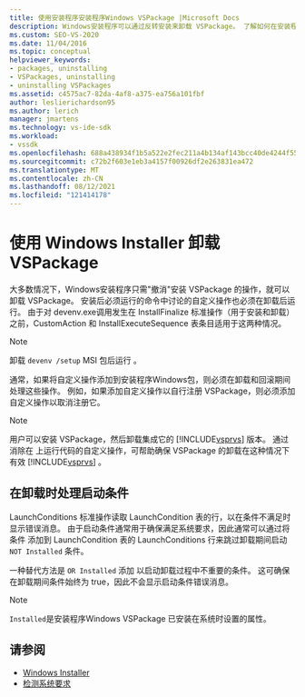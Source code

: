 ```yaml
---
title: 使用安装程序安装程序Windows VSPackage |Microsoft Docs
description: Windows安装程序可以通过反转安装来卸载 VSPackage。 了解如何在安装程序包中处理Windows操作。
ms.custom: SEO-VS-2020
ms.date: 11/04/2016
ms.topic: conceptual
helpviewer_keywords:
- packages, uninstalling
- VSPackages, uninstalling
- uninstalling VSPackages
ms.assetid: c4575ac7-82da-4af8-a375-ea756a101fbf
author: leslierichardson95
ms.author: lerich
manager: jmartens
ms.technology: vs-ide-sdk
ms.workload:
- vssdk
ms.openlocfilehash: 688a438934f1b5a522e2fec211a4b134af143bcc40de4244f5538c5e084409b2
ms.sourcegitcommit: c72b2f603e1eb3a4157f00926df2e263831ea472
ms.translationtype: MT
ms.contentlocale: zh-CN
ms.lasthandoff: 08/12/2021
ms.locfileid: "121414178"
---
```

# <a name="uninstalling-a-vspackage-with-windows-installer"></a>使用 Windows Installer 卸载 VSPackage
大多数情况下，Windows安装程序只需"撤消"安装 VSPackage 的操作，就可以卸载 VSPackage。 安装后必须运行的命令[](../../extensibility/internals/commands-that-must-be-run-after-installation.md)中讨论的自定义操作也必须在卸载后运行。 由于对 devenv.exe调用发生在 InstallFinalize 标准操作（用于安装和卸载）之前，CustomAction 和 InstallExecuteSequence 表条目适用于这两种情况。

> [!NOTE]
> 卸载 `devenv /setup` MSI 包后运行 。

 通常，如果将自定义操作添加到安装程序Windows包，则必须在卸载和回滚期间处理这些操作。 例如，如果添加自定义操作以自行注册 VSPackage，则必须添加自定义操作以取消注册它。

> [!NOTE]
> 用户可以安装 VSPackage，然后卸载集成它的 [!INCLUDE[vsprvs](../../code-quality/includes/vsprvs_md.md)] 版本。 通过消除在 上运行代码的自定义操作，可帮助确保 VSPackage 的卸载在这种情况下有效 [!INCLUDE[vsprvs](../../code-quality/includes/vsprvs_md.md)] 。

## <a name="handling-launch-conditions-at-uninstall-time"></a>在卸载时处理启动条件
 LaunchConditions 标准操作读取 LaunchCondition 表的行，以在条件不满足时显示错误消息。 由于启动条件通常用于确保满足系统要求，因此通常可以通过将条件 添加到 LaunchCondition 表的 LaunchConditions 行来跳过卸载期间启动 `NOT Installed` 条件。

 一种替代方法是 `OR Installed` 添加 以启动卸载过程中不重要的条件。 这可确保在卸载期间条件始终为 true，因此不会显示启动条件错误消息。

> [!NOTE]
> `Installed`是安装程序Windows VSPackage 已安装在系统时设置的属性。

## <a name="see-also"></a>请参阅
- [Windows Installer](/previous-versions/ee231230(v=vs.100))
- [检测系统要求](../../extensibility/internals/detecting-system-requirements.md)